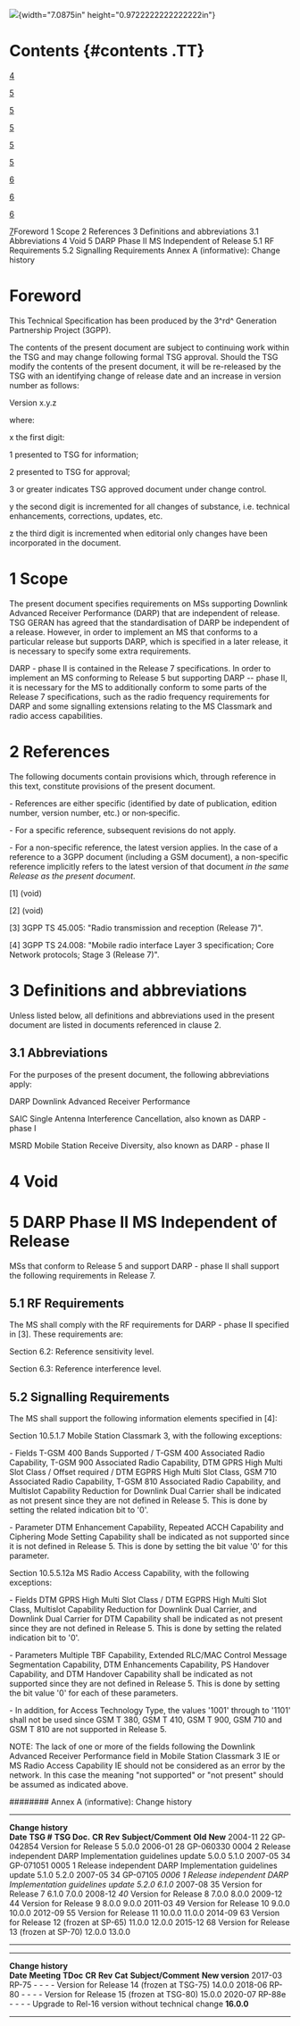 ![](media/image1.wmf){width="7.0875in" height="0.9722222222222222in"}

Contents {#contents .TT}
========

[4](#foreword)

[5](#scope)

[5](#references)

[5](#definitions-and-abbreviations)

[5](#abbreviations)

[5](#void)

[6](#darp-phase-ii-ms-independent-of-release)

[6](#rf-requirements)

[6](#signalling-requirements)

[7](#annex-a-informative-change-history)Foreword 1 Scope 2 References 3
Definitions and abbreviations 3.1 Abbreviations 4 Void 5 DARP Phase II
MS Independent of Release 5.1 RF Requirements 5.2 Signalling
Requirements Annex A (informative): Change history

Foreword
========

This Technical Specification has been produced by the 3^rd^ Generation
Partnership Project (3GPP).

The contents of the present document are subject to continuing work
within the TSG and may change following formal TSG approval. Should the
TSG modify the contents of the present document, it will be re-released
by the TSG with an identifying change of release date and an increase in
version number as follows:

Version x.y.z

where:

x the first digit:

1 presented to TSG for information;

2 presented to TSG for approval;

3 or greater indicates TSG approved document under change control.

y the second digit is incremented for all changes of substance, i.e.
technical enhancements, corrections, updates, etc.

z the third digit is incremented when editorial only changes have been
incorporated in the document.

1 Scope
=======

The present document specifies requirements on MSs supporting Downlink
Advanced Receiver Performance (DARP) that are independent of release.
TSG GERAN has agreed that the standardisation of DARP be independent of
a release. However, in order to implement an MS that conforms to a
particular release but supports DARP, which is specified in a later
release, it is necessary to specify some extra requirements.

DARP - phase II is contained in the Release 7 specifications. In order
to implement an MS conforming to Release 5 but supporting DARP -- phase
II, it is necessary for the MS to additionally conform to some parts of
the Release 7 specifications, such as the radio frequency requirements
for DARP and some signalling extensions relating to the MS Classmark and
radio access capabilities.

2 References
============

The following documents contain provisions which, through reference in
this text, constitute provisions of the present document.

\- References are either specific (identified by date of publication,
edition number, version number, etc.) or non‑specific.

\- For a specific reference, subsequent revisions do not apply.

\- For a non-specific reference, the latest version applies. In the case
of a reference to a 3GPP document (including a GSM document), a
non-specific reference implicitly refers to the latest version of that
document *in the same Release as the present document*.

\[1\] (void)

\[2\] (void)

\[3\] 3GPP TS 45.005: \"Radio transmission and reception (Release 7)\".

\[4\] 3GPP TS 24.008: \"Mobile radio interface Layer 3 specification;
Core Network protocols; Stage 3 (Release 7)\".

3 Definitions and abbreviations
===============================

Unless listed below, all definitions and abbreviations used in the
present document are listed in documents referenced in clause 2.

3.1 Abbreviations
-----------------

For the purposes of the present document, the following abbreviations
apply:

DARP Downlink Advanced Receiver Performance

SAIC Single Antenna Interference Cancellation, also known as DARP -
phase I

MSRD Mobile Station Receive Diversity, also known as DARP - phase II

4 Void
======

5 DARP Phase II MS Independent of Release
=========================================

MSs that conform to Release 5 and support DARP - phase II shall support
the following requirements in Release 7.

5.1 RF Requirements
-------------------

The MS shall comply with the RF requirements for DARP - phase II
specified in \[3\]. These requirements are:

Section 6.2: Reference sensitivity level.

Section 6.3: Reference interference level.

5.2 Signalling Requirements
---------------------------

The MS shall support the following information elements specified in
\[4\]:

Section 10.5.1.7 Mobile Station Classmark 3, with the following
exceptions:

\- Fields T-GSM 400 Bands Supported / T-GSM 400 Associated Radio
Capability, T-GSM 900 Associated Radio Capability, DTM GPRS High Multi
Slot Class / Offset required / DTM EGPRS High Multi Slot Class, GSM 710
Associated Radio Capability, T-GSM 810 Associated Radio Capability, and
Multislot Capability Reduction for Downlink Dual Carrier shall be
indicated as not present since they are not defined in Release 5. This
is done by setting the related indication bit to \'0\'.

\- Parameter DTM Enhancement Capability, Repeated ACCH Capability and
Ciphering Mode Setting Capability shall be indicated as not supported
since it is not defined in Release 5. This is done by setting the bit
value \'0\' for this parameter.

Section 10.5.5.12a MS Radio Access Capability, with the following
exceptions:

\- Fields DTM GPRS High Multi Slot Class / DTM EGPRS High Multi Slot
Class, Multislot Capability Reduction for Downlink Dual Carrier, and
Downlink Dual Carrier for DTM Capability shall be indicated as not
present since they are not defined in Release 5. This is done by setting
the related indication bit to \'0\'.

\- Parameters Multiple TBF Capability, Extended RLC/MAC Control Message
Segmentation Capability, DTM Enhancements Capability, PS Handover
Capability, and DTM Handover Capability shall be indicated as not
supported since they are not defined in Release 5. This is done by
setting the bit value \'0\' for each of these parameters.

\- In addition, for Access Technology Type, the values \'1001\' through
to \'1101\' shall not be used since GSM T 380, GSM T 410, GSM T 900, GSM
710 and GSM T 810 are not supported in Release 5.

NOTE: The lack of one or more of the fields following the Downlink
Advanced Receiver Performance field in Mobile Station Classmark 3 IE or
MS Radio Access Capability IE should not be considered as an error by
the network. In this case the meaning \"not supported\" or \"not
present\" should be assumed as indicated above.

######## Annex A (informative): Change history

  -------------------- ------------ -------------- -------- --------- ------------------------------------------------------------- --------- ---------
  **Change history**                                                                                                                          
  **Date**             **TSG \#**   **TSG Doc.**   **CR**   **Rev**   **Subject/Comment**                                           **Old**   **New**
  2004-11              22           GP-042854                         Version for Release 5                                                   5.0.0
  2006-01              28           GP-060330      0004     2         Release independent DARP Implementation guidelines update     5.0.0     5.1.0
  2007-05              34           GP-071051      0005     1         Release independent DARP Implementation guidelines update     5.1.0     5.2.0
  2007-05              34           GP-07105       *0006*   *1*       *Release independent DARP Implementation guidelines update*   *5.2.0*   *6.1.0*
  2007-08              35                                             Version for Release 7                                         6.1.0     7.0.0
  2008-12              *40*                                           Version for Release 8                                         7.0.0     8.0.0
  2009-12              44                                             Version for Release 9                                         8.0.0     9.0.0
  2011-03              49                                             Version for Release 10                                        9.0.0     10.0.0
  2012-09              55                                             Version for Release 11                                        10.0.0    11.0.0
  2014-09              63                                             Version for Release 12 (frozen at SP-65)                      11.0.0    12.0.0
  2015-12              68                                             Version for Release 13 (frozen at SP-70)                      12.0.0    13.0.0
  -------------------- ------------ -------------- -------- --------- ------------------------------------------------------------- --------- ---------

  -------------------- ------------- ---------- -------- --------- --------- ---------------------------------------------------- -----------------
  **Change history**                                                                                                              
  **Date**             **Meeting**   **TDoc**   **CR**   **Rev**   **Cat**   **Subject/Comment**                                  **New version**
  2017-03              RP-75         \-         \-       \-        \-        Version for Release 14 (frozen at TSG-75)            14.0.0
  2018-06              RP-80         \-         \-       \-        \-        Version for Release 15 (frozen at TSG-80)            15.0.0
  2020-07              RP-88e        \-         \-       \-        \-        Upgrade to Rel-16 version without technical change   **16.0.0**
  -------------------- ------------- ---------- -------- --------- --------- ---------------------------------------------------- -----------------
